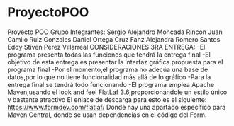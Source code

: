 # ProyectoPOO
Proyecto POO Grupo
Integrantes:
Sergio Alejandro Moncada Rincon
Juan Camilo Ruiz Gonzales
Daniel Ortega Cruz
Fanz Alejandra Romero Santos
Eddy Stiven Perez Villarreal
CONSIDERACIONES 3RA ENTREGA:
-El programa presenta todas las funciones que tendrá la entrega final
-El objetivo de esta entrega es presentar la interfaz gráfica propuesta para el programa final
-Por el momento,el programa no adecúa una base de datos,por lo que no tiene funcionalidad más allá de lo gráfico
-Para la entrega final se tendrá todo funcionando
-El programa emplea Apache Maven,usando el look and feel FlatLaf 3.6,proporcionándole un estilo único y bastante atractivo
El enlace de descarga para esto es el siguiente: https://www.formdev.com/flatlaf/
Donde hay una apartado específico para Maven Central, donde se usan dependencias en el código del Form.
